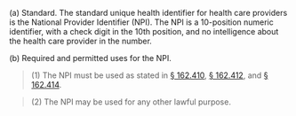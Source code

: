 (a) Standard. The standard unique health identifier for health care providers is the National Provider Identifier (NPI). The NPI is a 10-position numeric identifier, with a check digit in the 10th position, and no intelligence about the health care provider in the number.

(b) Required and permitted uses for the NPI. 

> (1) The NPI must be used as stated in [§ 162.410](/hipaa/regulations/162-410-implementation-health-care-providers/), [§ 162.412](/hipaa/regulations/162-412-implementation-health-plans/), and [§ 162.414](/hipaa/regulations/162-414-implementation-health-care-clearinghouses/).

> (2) The NPI may be used for any other lawful purpose.
